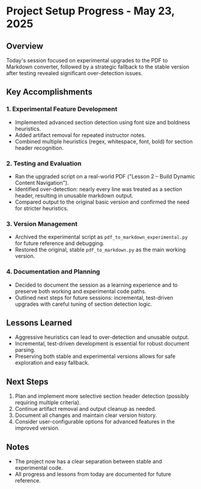 # Project Setup Progress - May 23, 2025

## Overview
Today's session focused on experimental upgrades to the PDF to Markdown converter, followed by a strategic fallback to the stable version after testing revealed significant over-detection issues.

## Key Accomplishments

### 1. Experimental Feature Development
- Implemented advanced section detection using font size and boldness heuristics.
- Added artifact removal for repeated instructor notes.
- Combined multiple heuristics (regex, whitespace, font, bold) for section header recognition.

### 2. Testing and Evaluation
- Ran the upgraded script on a real-world PDF ("Lesson 2 – Build Dynamic Content Navigation").
- Identified over-detection: nearly every line was treated as a section header, resulting in unusable markdown output.
- Compared output to the original basic version and confirmed the need for stricter heuristics.

### 3. Version Management
- Archived the experimental script as `pdf_to_markdown_experimental.py` for future reference and debugging.
- Restored the original, stable `pdf_to_markdown.py` as the main working version.

### 4. Documentation and Planning
- Decided to document the session as a learning experience and to preserve both working and experimental code paths.
- Outlined next steps for future sessions: incremental, test-driven upgrades with careful tuning of section detection logic.

## Lessons Learned
- Aggressive heuristics can lead to over-detection and unusable output.
- Incremental, test-driven development is essential for robust document parsing.
- Preserving both stable and experimental versions allows for safe exploration and easy fallback.

## Next Steps
1. Plan and implement more selective section header detection (possibly requiring multiple criteria).
2. Continue artifact removal and output cleanup as needed.
3. Document all changes and maintain clear version history.
4. Consider user-configurable options for advanced features in the improved version.

## Notes
- The project now has a clear separation between stable and experimental code.
- All progress and lessons from today are documented for future reference. 